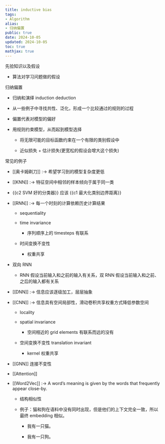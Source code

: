 ```yaml
---
title: inductive bias
tags:
- Algorithm
alias:
- 归纳偏置
public: true
date: 2024-10-05
updated: 2024-10-05
toc: true
mathjax: true
---
```


先验知识以及假设

  + 算法对学习问题做的假设

归纳偏置

  + 归纳和演绎 induction deduction

  + 从一些例子中寻找共性、泛化，形成一个比较通过的规则的过程

  + 偏置代表对模型的偏好

  + 用规则约束模型，从而起到模型选择

    + 将无限可能的目标函数约束在一个有限的类别假设中

    + 近似损失 + 估计损失(更宽松的假设会增大这个损失)

常见的例子

  + [[奥卡姆剃刀]] :-> 希望学习到的模型复杂度更低
  + [[KNN]] :-> 特征空间中相邻的样本倾向于属于同一类
  + {{c2 SVM 好的分类器}} 应该 {{c1 最大化类别边界距离}}
  + [[RNN]] :-> 每一个时刻的计算依赖历史计算结果
    + sequentiality

    + time invariance

      + 序列顺序上的 timesteps 有联系

    + 时间变换不变性

      + 权重共享

  + 双向 RNN

    + RNN 假设当前输入和之前的输入有关系，双 RNN 假设当前输入和之前、之后的输入都有关系

  + [[DNN]] :-> 信息应该逐级加工，层层抽象
  + [[CNN]] :-> 信息具有空间局部性，滑动卷积共享权重方式降低参数空间
    + locality

    + spatial invariance

      + 空间相近的 grid elements 有联系而远的没有

    + 空间变换不变性 translation invariant

      + kernel 权重共享

  + [[GNN]] 连接不变性

  + [[Attention]]

  + [[Word2Vec]] :-> A word’s meaning is given by the words that frequently appear close-by.
    + 结构相似性

    + 例子：猫和狗在语料中没有同时出现，但是他们的上下文完全一致，所以最终 embedding 相似。

      + 我有一只猫。

      + 我有一只狗。
